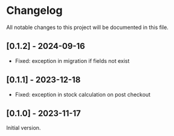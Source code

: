 # Changelog

All notable changes to this project will be documented in this file.

## [0.1.2] - 2024-09-16
- Fixed: exception in migration if fields not exist

## [0.1.1] - 2023-12-18
- Fixed: exception in stock calculation on post checkout

## [0.1.0] - 2023-11-17
Initial version.